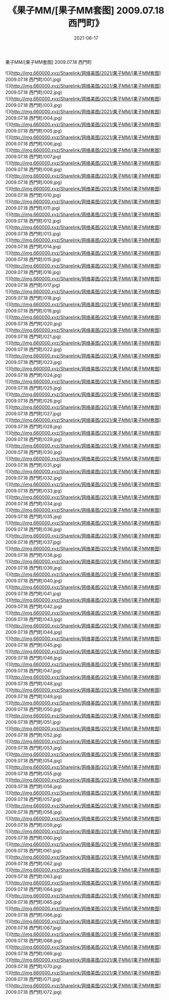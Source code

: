 ﻿---
layout: post
title:  《果子MM/[果子MM套图] 2009.07.18 西門町》
date:   2021-06-17
img: http://img.660000.xyz/Sharelink/网络美图/2021/果子MM/[果子MM套图] 2009.07.18 西門町/000.jpg
categories: [美女, 清纯, 唯美]
---

果子MM/[果子MM套图] 2009.07.18 西門町

 ![](http://img.660000.xyz/Sharelink/网络美图/2021/果子MM/[果子MM套图] 2009.07.18 西門町/001.jpg) <br>![](http://img.660000.xyz/Sharelink/网络美图/2021/果子MM/[果子MM套图] 2009.07.18 西門町/002.jpg) <br>![](http://img.660000.xyz/Sharelink/网络美图/2021/果子MM/[果子MM套图] 2009.07.18 西門町/003.jpg) <br>![](http://img.660000.xyz/Sharelink/网络美图/2021/果子MM/[果子MM套图] 2009.07.18 西門町/004.jpg) <br>![](http://img.660000.xyz/Sharelink/网络美图/2021/果子MM/[果子MM套图] 2009.07.18 西門町/005.jpg) <br>![](http://img.660000.xyz/Sharelink/网络美图/2021/果子MM/[果子MM套图] 2009.07.18 西門町/006.jpg) <br>![](http://img.660000.xyz/Sharelink/网络美图/2021/果子MM/[果子MM套图] 2009.07.18 西門町/007.jpg) <br>![](http://img.660000.xyz/Sharelink/网络美图/2021/果子MM/[果子MM套图] 2009.07.18 西門町/008.jpg) <br>![](http://img.660000.xyz/Sharelink/网络美图/2021/果子MM/[果子MM套图] 2009.07.18 西門町/009.jpg) <br>![](http://img.660000.xyz/Sharelink/网络美图/2021/果子MM/[果子MM套图] 2009.07.18 西門町/010.jpg) <br>![](http://img.660000.xyz/Sharelink/网络美图/2021/果子MM/[果子MM套图] 2009.07.18 西門町/011.jpg) <br>![](http://img.660000.xyz/Sharelink/网络美图/2021/果子MM/[果子MM套图] 2009.07.18 西門町/012.jpg) <br>![](http://img.660000.xyz/Sharelink/网络美图/2021/果子MM/[果子MM套图] 2009.07.18 西門町/013.jpg) <br>![](http://img.660000.xyz/Sharelink/网络美图/2021/果子MM/[果子MM套图] 2009.07.18 西門町/014.jpg) <br>![](http://img.660000.xyz/Sharelink/网络美图/2021/果子MM/[果子MM套图] 2009.07.18 西門町/015.jpg) <br>![](http://img.660000.xyz/Sharelink/网络美图/2021/果子MM/[果子MM套图] 2009.07.18 西門町/016.jpg) <br>![](http://img.660000.xyz/Sharelink/网络美图/2021/果子MM/[果子MM套图] 2009.07.18 西門町/017.jpg) <br>![](http://img.660000.xyz/Sharelink/网络美图/2021/果子MM/[果子MM套图] 2009.07.18 西門町/018.jpg) <br>![](http://img.660000.xyz/Sharelink/网络美图/2021/果子MM/[果子MM套图] 2009.07.18 西門町/019.jpg) <br>![](http://img.660000.xyz/Sharelink/网络美图/2021/果子MM/[果子MM套图] 2009.07.18 西門町/020.jpg) <br>![](http://img.660000.xyz/Sharelink/网络美图/2021/果子MM/[果子MM套图] 2009.07.18 西門町/021.jpg) <br>![](http://img.660000.xyz/Sharelink/网络美图/2021/果子MM/[果子MM套图] 2009.07.18 西門町/022.jpg) <br>![](http://img.660000.xyz/Sharelink/网络美图/2021/果子MM/[果子MM套图] 2009.07.18 西門町/023.jpg) <br>![](http://img.660000.xyz/Sharelink/网络美图/2021/果子MM/[果子MM套图] 2009.07.18 西門町/024.jpg) <br>![](http://img.660000.xyz/Sharelink/网络美图/2021/果子MM/[果子MM套图] 2009.07.18 西門町/025.jpg) <br>![](http://img.660000.xyz/Sharelink/网络美图/2021/果子MM/[果子MM套图] 2009.07.18 西門町/026.jpg) <br>![](http://img.660000.xyz/Sharelink/网络美图/2021/果子MM/[果子MM套图] 2009.07.18 西門町/027.jpg) <br>![](http://img.660000.xyz/Sharelink/网络美图/2021/果子MM/[果子MM套图] 2009.07.18 西門町/028.jpg) <br>![](http://img.660000.xyz/Sharelink/网络美图/2021/果子MM/[果子MM套图] 2009.07.18 西門町/029.jpg) <br>![](http://img.660000.xyz/Sharelink/网络美图/2021/果子MM/[果子MM套图] 2009.07.18 西門町/030.jpg) <br>![](http://img.660000.xyz/Sharelink/网络美图/2021/果子MM/[果子MM套图] 2009.07.18 西門町/031.jpg) <br>![](http://img.660000.xyz/Sharelink/网络美图/2021/果子MM/[果子MM套图] 2009.07.18 西門町/032.jpg) <br>![](http://img.660000.xyz/Sharelink/网络美图/2021/果子MM/[果子MM套图] 2009.07.18 西門町/033.jpg) <br>![](http://img.660000.xyz/Sharelink/网络美图/2021/果子MM/[果子MM套图] 2009.07.18 西門町/034.jpg) <br>![](http://img.660000.xyz/Sharelink/网络美图/2021/果子MM/[果子MM套图] 2009.07.18 西門町/035.jpg) <br>![](http://img.660000.xyz/Sharelink/网络美图/2021/果子MM/[果子MM套图] 2009.07.18 西門町/036.jpg) <br>![](http://img.660000.xyz/Sharelink/网络美图/2021/果子MM/[果子MM套图] 2009.07.18 西門町/037.jpg) <br>![](http://img.660000.xyz/Sharelink/网络美图/2021/果子MM/[果子MM套图] 2009.07.18 西門町/038.jpg) <br>![](http://img.660000.xyz/Sharelink/网络美图/2021/果子MM/[果子MM套图] 2009.07.18 西門町/039.jpg) <br>![](http://img.660000.xyz/Sharelink/网络美图/2021/果子MM/[果子MM套图] 2009.07.18 西門町/040.jpg) <br>![](http://img.660000.xyz/Sharelink/网络美图/2021/果子MM/[果子MM套图] 2009.07.18 西門町/041.jpg) <br>![](http://img.660000.xyz/Sharelink/网络美图/2021/果子MM/[果子MM套图] 2009.07.18 西門町/042.jpg) <br>![](http://img.660000.xyz/Sharelink/网络美图/2021/果子MM/[果子MM套图] 2009.07.18 西門町/043.jpg) <br>![](http://img.660000.xyz/Sharelink/网络美图/2021/果子MM/[果子MM套图] 2009.07.18 西門町/044.jpg) <br>![](http://img.660000.xyz/Sharelink/网络美图/2021/果子MM/[果子MM套图] 2009.07.18 西門町/045.jpg) <br>![](http://img.660000.xyz/Sharelink/网络美图/2021/果子MM/[果子MM套图] 2009.07.18 西門町/046.jpg) <br>![](http://img.660000.xyz/Sharelink/网络美图/2021/果子MM/[果子MM套图] 2009.07.18 西門町/047.jpg) <br>![](http://img.660000.xyz/Sharelink/网络美图/2021/果子MM/[果子MM套图] 2009.07.18 西門町/048.jpg) <br>![](http://img.660000.xyz/Sharelink/网络美图/2021/果子MM/[果子MM套图] 2009.07.18 西門町/049.jpg) <br>![](http://img.660000.xyz/Sharelink/网络美图/2021/果子MM/[果子MM套图] 2009.07.18 西門町/050.jpg) <br>![](http://img.660000.xyz/Sharelink/网络美图/2021/果子MM/[果子MM套图] 2009.07.18 西門町/051.jpg) <br>![](http://img.660000.xyz/Sharelink/网络美图/2021/果子MM/[果子MM套图] 2009.07.18 西門町/052.jpg) <br>![](http://img.660000.xyz/Sharelink/网络美图/2021/果子MM/[果子MM套图] 2009.07.18 西門町/053.jpg) <br>![](http://img.660000.xyz/Sharelink/网络美图/2021/果子MM/[果子MM套图] 2009.07.18 西門町/054.jpg) <br>![](http://img.660000.xyz/Sharelink/网络美图/2021/果子MM/[果子MM套图] 2009.07.18 西門町/055.jpg) <br>![](http://img.660000.xyz/Sharelink/网络美图/2021/果子MM/[果子MM套图] 2009.07.18 西門町/056.jpg) <br>![](http://img.660000.xyz/Sharelink/网络美图/2021/果子MM/[果子MM套图] 2009.07.18 西門町/057.jpg) <br>![](http://img.660000.xyz/Sharelink/网络美图/2021/果子MM/[果子MM套图] 2009.07.18 西門町/058.jpg) <br>![](http://img.660000.xyz/Sharelink/网络美图/2021/果子MM/[果子MM套图] 2009.07.18 西門町/059.jpg) <br>![](http://img.660000.xyz/Sharelink/网络美图/2021/果子MM/[果子MM套图] 2009.07.18 西門町/060.jpg) <br>![](http://img.660000.xyz/Sharelink/网络美图/2021/果子MM/[果子MM套图] 2009.07.18 西門町/061.jpg) <br>![](http://img.660000.xyz/Sharelink/网络美图/2021/果子MM/[果子MM套图] 2009.07.18 西門町/062.jpg) <br>![](http://img.660000.xyz/Sharelink/网络美图/2021/果子MM/[果子MM套图] 2009.07.18 西門町/063.jpg) <br>![](http://img.660000.xyz/Sharelink/网络美图/2021/果子MM/[果子MM套图] 2009.07.18 西門町/064.jpg) <br>![](http://img.660000.xyz/Sharelink/网络美图/2021/果子MM/[果子MM套图] 2009.07.18 西門町/065.jpg) <br>![](http://img.660000.xyz/Sharelink/网络美图/2021/果子MM/[果子MM套图] 2009.07.18 西門町/066.jpg) <br>![](http://img.660000.xyz/Sharelink/网络美图/2021/果子MM/[果子MM套图] 2009.07.18 西門町/067.jpg) <br>![](http://img.660000.xyz/Sharelink/网络美图/2021/果子MM/[果子MM套图] 2009.07.18 西門町/068.jpg) <br>![](http://img.660000.xyz/Sharelink/网络美图/2021/果子MM/[果子MM套图] 2009.07.18 西門町/069.jpg) <br>![](http://img.660000.xyz/Sharelink/网络美图/2021/果子MM/[果子MM套图] 2009.07.18 西門町/070.jpg) <br>![](http://img.660000.xyz/Sharelink/网络美图/2021/果子MM/[果子MM套图] 2009.07.18 西門町/071.jpg) <br>![](http://img.660000.xyz/Sharelink/网络美图/2021/果子MM/[果子MM套图] 2009.07.18 西門町/072.jpg) <br>